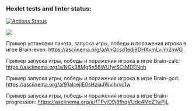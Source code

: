 ### Hexlet tests and linter status:
[![Actions Status](https://github.com/Yaganka/frontend-project-44/workflows/hexlet-check/badge.svg)](https://github.com/Yaganka/frontend-project-44/actions)

<a href="https://codeclimate.com/github/Yaganka/frontend-project-44/maintainability"><img src="https://api.codeclimate.com/v1/badges/a694464544da5a279b8a/maintainability" /></a>

Пример установки пакета, запуска игры, победы и поражения игрока в игре Brain-even:
https://asciinema.org/a/AnQcsd1edj9DHXvmLvilm2mVG

Пример запуска игры, победы и поражения игрока в игре Brain-calc:
https://asciinema.org/a/NGk38Mg6n58WUfyrSCtMDENnh

Пример запуска игры, победы и поражения игрока в игре Brain-gcd:
https://asciinema.org/a/91aIcejIE0sHziaJWvIhrvc1w

Пример запуска игры, победы и поражения игрока в игре Brain-progression:
https://asciinema.org/a/fTPvjO9j8fhqVUde4McZ1wPjL